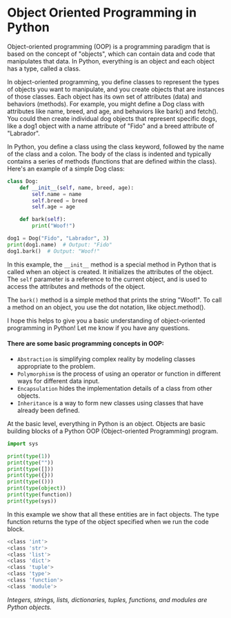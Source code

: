 # Object Oriented Programming in Python

Object-oriented programming (OOP) is a programming paradigm that is based on the concept of "objects", which can contain data and code that manipulates that data. In Python, everything is an object and each object has a type, called a class.

In object-oriented programming, you define classes to represent the types of objects you want to manipulate, and you create objects that are instances of those classes. Each object has its own set of attributes (data) and behaviors (methods). For example, you might define a Dog class with attributes like name, breed, and age, and behaviors like bark() and fetch(). You could then create individual dog objects that represent specific dogs, like a dog1 object with a name attribute of "Fido" and a breed attribute of "Labrador".

In Python, you define a class using the class keyword, followed by the name of the class and a colon. The body of the class is indented and typically contains a series of methods (functions that are defined within the class). Here's an example of a simple Dog class:

```python
class Dog:
    def __init__(self, name, breed, age):
        self.name = name
        self.breed = breed
        self.age = age

    def bark(self):
        print("Woof!")

dog1 = Dog("Fido", "Labrador", 3)
print(dog1.name)  # Output: "Fido"
dog1.bark()  # Output: "Woof!"
```

In this example, the `__init__` method is a special method in Python that is called when an object is created. It initializes the attributes of the object. The `self` parameter is a reference to the current object, and is used to access the attributes and methods of the object.

The `bark()` method is a simple method that prints the string "Woof!". To call a method on an object, you use the dot notation, like object.method().

I hope this helps to give you a basic understanding of object-oriented programming in Python! Let me know if you have any questions.

#### There are some basic programming concepts in OOP:

* `Abstraction` is simplifying complex reality by modeling classes appropriate to the problem.
* `Polymorphism` is the process of using an operator or function in different ways for different data input.
* `Encapsulation` hides the implementation details of a class from other objects.
* `Inheritance` is a way to form new classes using classes that have already been defined.

At the basic level, everything in Python is an object. Objects are basic building blocks of a Python OOP (Object-oriented Programming) program.

```python
import sys

print(type(1))
print(type(""))
print(type([]))
print(type({}))
print(type(()))
print(type(object))
print(type(function))
print(type(sys))
```

In this example we show that all these entities are in fact objects. The type function returns the type of the object specified when we run the code block.

```bash
<class 'int'>
<class 'str'>
<class 'list'>
<class 'dict'>
<class 'tuple'>
<class 'type'>
<class 'function'>
<class 'module'>
```

_Integers, strings, lists, dictionaries, tuples, functions, and modules are Python objects._
